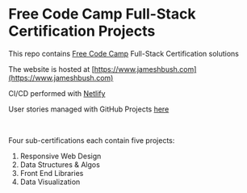 # Free Code Camp Full-Stack Certification Projects

This repo contains [Free Code Camp](https://www.freecodecamp.com) Full-Stack Certification solutions

The website is hosted at [https://www.jameshbush.com](https://www.jameshbush.com)

CI/CD performed with [Netlify](https://www.netlify.com/products/build/)

User stories managed with GitHub Projects [here](https://github.com/jameshbush/free_code_camp/projects/1)

<br>

Four sub-certifications each contain five projects:
1. Responsive Web Design
1. Data Structures & Algos
1. Front End Libraries
1. Data Visualization
